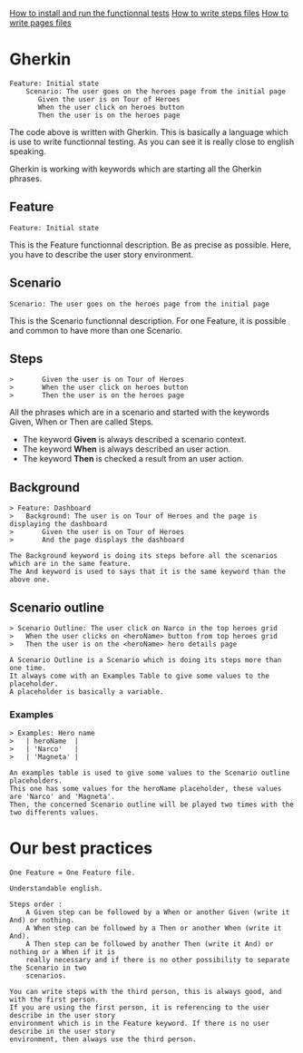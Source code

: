[How to install and run the functionnal tests](../)
[How to write steps files](../step_definitions)
[How to write pages files](../pages)

# Gherkin

    Feature: Initial state
        Scenario: The user goes on the heroes page from the initial page
           Given the user is on Tour of Heroes
           When the user click on heroes button
           Then the user is on the heroes page

The code above is written with Gherkin.
This is basically a language which is use to write functionnal testing.
As you can see it is really close to english speaking.

Gherkin is working with keywords which are starting all the Gherkin phrases.

## Feature

    Feature: Initial state

This is the Feature functionnal description.
Be as precise as possible.
Here, you have to describe the user story environment.

## Scenario

    Scenario: The user goes on the heroes page from the initial page

This is the Scenario functionnal description.
For one Feature, it is possible and common to have more than one Scenario.

## Steps

    >       Given the user is on Tour of Heroes
    >       When the user click on heroes button
    >       Then the user is on the heroes page

All the phrases which are in a scenario and started with the keywords Given, When or Then are
called Steps.

* The keyword **Given** is always described a scenario context.
* The keyword **When** is always described an user action.
* The keyword **Then** is checked a result from an user action.

## Background

    > Feature: Dashboard
    >   Background: The user is on Tour of Heroes and the page is displaying the dashboard
    >       Given the user is on Tour of Heroes
    >       And the page displays the dashboard

    The Background keyword is doing its steps before all the scenarios which are in the same feature.
    The And keyword is used to says that it is the same keyword than the above one.

## Scenario outline

    > Scenario Outline: The user click on Narco in the top heroes grid
    >   When the user clicks on <heroName> button from top heroes grid
    >   Then the user is on the <heroName> hero details page

    A Scenario Outline is a Scenario which is doing its steps more than one time.
    It always come with an Examples Table to give some values to the placeholder.
    A placeholder is basically a variable.

### Examples

    > Examples: Hero name
    >   | heroName  |
    >   | 'Narco'   |
    >   | 'Magneta' |

    An examples table is used to give some values to the Scenario outline placeholders.
    This one has some values for the heroName placeholder, these values are 'Narco' and 'Magneta'.
    Then, the concerned Scenario outline will be played two times with the two differents values.

# Our best practices

    One Feature = One Feature file.

    Understandable english.

    Steps order :
        A Given step can be followed by a When or another Given (write it And) or nothing.
        A When step can be followed by a Then or another When (write it And).
        A Then step can be followed by another Then (write it And) or nothing or a When if it is
        really necessary and if there is no other possibility to separate the Scenario in two
        scenarios.

    You can write steps with the third person, this is always good, and with the first person.
    If you are using the first person, it is referencing to the user describe in the user story
    environment which is in the Feature keyword. If there is no user describe in the user story
    environment, then always use the third person.
